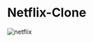 # Netflix-Clone
![netflix](https://github.com/uveshAhmad/Netflix-Clone/assets/115268659/8f3839d4-99d7-4f5e-92bf-8b82d53f75fd)
